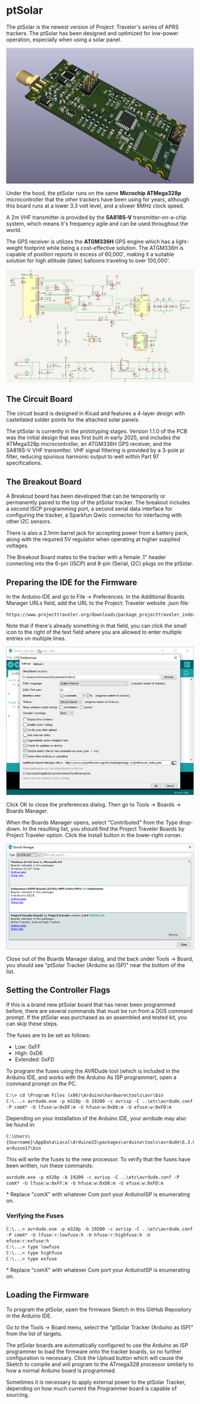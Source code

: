 # ptSolar
The ptSolar is the newest version of Project: Traveler's series of APRS trackers. The ptSolar has been designed and optimized for low-power operation, especially when using a solar panel.

![3D rendering of the ptSolar circuit board.](/assets/pcb-board-rendering.png)

Under the hood, the ptSolar runs on the same __Microchip ATMega328p__ microcontroller that the other trackers have been using for years, although this board runs at a lower 3.3 volt level, and a slower 8MHz clock speed.

A 2m VHF transmitter is provided by the __SA818S-V__ transmitter-on-a-chip system, which means it's frequency agile and can be used throughout the world.

The GPS receiver is utilizes the __ATGM336H__ GPS engine which has a light-weight footprint while being a cost-effective solution. The ATGM336H is capable of position reports in excess of 60,000', making it a suitable solution for high altitude (latex) balloons traveling to over 100,000'.

![ptSolar schematic diagram.](/assets/schematic.png)

## The Circuit Board
The circuit board is designed in Kicad and features a 4-layer design with castellated solder points for the attached solar panels.

The ptSolar is currently in the prototyping stages. Version 1.1.0 of the PCB was the initial design that was first built in early 2025, and includes the ATMega328p microcontroller, an ATGM336H GPS receiver, and the SA818S-V VHF transmitter. VHF signal filtering is provided by a 3-pole pi filter, reducing spurious harmonic output to well within Part 97 specifications.

## The Breakout Board
A Breakout board has been developed that can be temporarily or permanently paired to the top of the ptSolar tracker. The breakout includes a second ISCP programming port, a second serial data interface for configuring the tracker, a Sparkfun Qwiic connector for interfacing with other I2C sensors.

There is also a 2.1mm barrel jack for accepting power from a battery pack, along with the required 5V regulator when operating at higher supplied voltages. 

The Breakout Board mates to the tracker with a female .1" header connecting into the 6-pin (ISCP) and 8-pin (Serial, I2C) plugs on the ptSolar.

## Preparing the IDE for the Firmware
In the Arduino IDE and go to File &rarr; Preferences.  In the Additional Boards Manager URLs field, add the URL to the Project: Traveler website .json file:

```
https://www.projecttraveler.org/downloads/package_projecttraveler_index.json
```

Note that if there's already something in that field, you can click the small icon to the right of the text field where you are allowed to enter multiple entries on multiple lines.

![Setting the custom download URL for the Boards Manager.](/assets/arduino-boards-manager-url.png)

Click OK to close the preferences dialog.  Then go to Tools &rarr; Boards &rarr; Boards Manager.

When the Boards Manager opens, select "Contributed" from the Type drop-down.  In the resulting list, you should find the Project Traveler Boards by Project Traveler option.  Click the Install button in the lower-right corner.

![Using the Boards Manager in Arduino IDE.](/assets/arduino-boards-manager2.png)

Close out of the Boards Manager dialog, and the back under Tools &rarr; Board, you should see "ptSolar Tracker (Arduino as ISP)" near the bottom of the list. 

## Setting the Controller Flags
If this is a brand new ptSolar board that has never been programmed before, there are several commands that must be run from a DOS command prompt. If the ptSolar was purchased as an assembled and tested kit, you can skip these steps.

The fuses are to be set as follows:
* Low: 0xFF
* High: 0xD6
* Extended: 0xFD

To program the fuses using the AVRDude tool (which is included in the Arduino IDE, and works with the Arduino As ISP programmer), open a command prompt on the PC.

```
C:\> cd \Program Files (x86)\Arduino\hardware\tools\avr\bin
C:\...> avrdude.exe -p m328p -b 19200 -c avrisp -C ..\etc\avrdude.conf -P comX* -U lfuse:w:0xDF:m -U hfuse:w:0xD6:m -U efuse:w:0xFD:m
```
Depending on your installation of the Arduino IDE, your avrdude may also be found in:

```
C:\Users\{Username}\AppData\Local\Arduino15\packages\arduino\tools\avrdude\6.3.0-arduino17\bin
```

This will write the fuses to the new processor.  To verify that the fuses have been written, run these commands:

```
avrdude.exe -p m328p -b 19200 -c avrisp -C ..\etc\avrdude.conf -P comX* -U lfuse:w:0xFF:m -U hfuse:w:0xD6:m -U efuse:w:0xFD:m 
```

\* Replace "comX" with whatever Com port your ArduinoISP is enumerating on.


### Verifying the Fuses
```
C:\...> avrdude.exe -p m328p -b 19200 -c avrisp -C ..\etc\avrdude.conf -P comX* -U lfuse:r:lowfuse:h -U hfuse:r:highfuse:h -U efuse:r:exfuse:h
C:\...> type lowfuse
C:\...> type highfuse
C:\...> type exfuse
```

\* Replace "comX" with whatever Com port your ArduinoISP is enumerating on.

## Loading the Firmware
To program the ptSolar, open the firmware Sketch in this GitHub Repository in the Arduino IDE. 

Go to the Tools &rarr; Board menu, select the "ptSolar Tracker (Arduino as ISP)" from the list of targets.  

The ptSolar boards are automatically configured to use the Arduino as ISP programmer to load the firmware onto the tracker boards, so no further configuration is necessary. Click the Upload button which will cause the Sketch to compile and will program to the ATmega328 processor similarly to how a normal Arduino board is programmed.

Sometimes it is necessary to apply external power to the ptSolar Tracker, depending on how much current the Programmer board is capable of sourcing. 